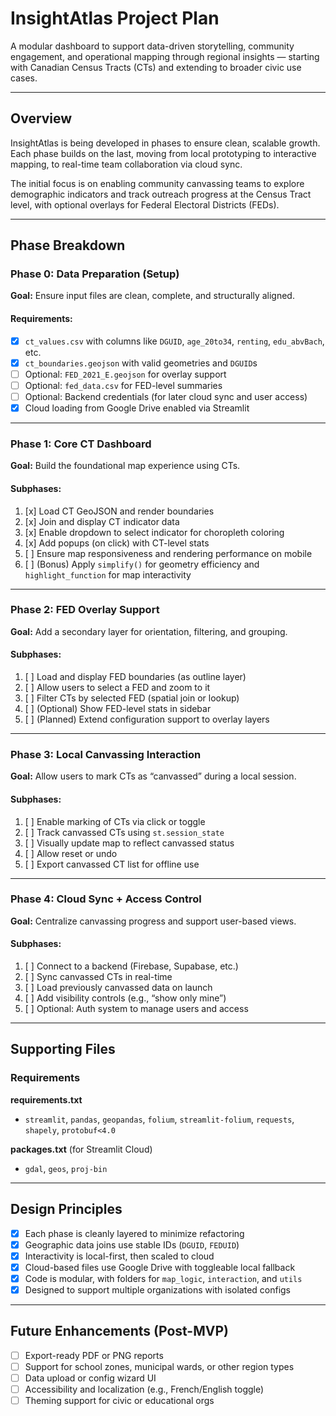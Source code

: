 # InsightAtlas Project Plan

A modular dashboard to support data-driven storytelling, community engagement, and operational mapping through regional insights — starting with Canadian Census Tracts (CTs) and extending to broader civic use cases.

---

## Overview

InsightAtlas is being developed in phases to ensure clean, scalable growth. Each phase builds on the last, moving from local prototyping to interactive mapping, to real-time team collaboration via cloud sync.

The initial focus is on enabling community canvassing teams to explore demographic indicators and track outreach progress at the Census Tract level, with optional overlays for Federal Electoral Districts (FEDs).

---

## Phase Breakdown

### Phase 0: Data Preparation (Setup)

**Goal:** Ensure input files are clean, complete, and structurally aligned.

#### Requirements:
- [x] `ct_values.csv` with columns like `DGUID`, `age_20to34`, `renting`, `edu_abvBach`, etc.
- [x] `ct_boundaries.geojson` with valid geometries and `DGUID`s
- [ ] Optional: `FED_2021_E.geojson` for overlay support
- [ ] Optional: `fed_data.csv` for FED-level summaries
- [ ] Optional: Backend credentials (for later cloud sync and user access)
- [x] Cloud loading from Google Drive enabled via Streamlit

---

### Phase 1: Core CT Dashboard

**Goal:** Build the foundational map experience using CTs.

#### Subphases:
1. [x] Load CT GeoJSON and render boundaries
2. [x] Join and display CT indicator data
3. [x] Enable dropdown to select indicator for choropleth coloring
4. [x] Add popups (on click) with CT-level stats
5. [ ] Ensure map responsiveness and rendering performance on mobile
6. [ ] (Bonus) Apply `simplify()` for geometry efficiency and `highlight_function` for map interactivity

---

### Phase 2: FED Overlay Support

**Goal:** Add a secondary layer for orientation, filtering, and grouping.

#### Subphases:
1. [ ] Load and display FED boundaries (as outline layer)
2. [ ] Allow users to select a FED and zoom to it
3. [ ] Filter CTs by selected FED (spatial join or lookup)
4. [ ] (Optional) Show FED-level stats in sidebar
5. [ ] (Planned) Extend configuration support to overlay layers

---

### Phase 3: Local Canvassing Interaction

**Goal:** Allow users to mark CTs as “canvassed” during a local session.

#### Subphases:
1. [ ] Enable marking of CTs via click or toggle
2. [ ] Track canvassed CTs using `st.session_state`
3. [ ] Visually update map to reflect canvassed status
4. [ ] Allow reset or undo
5. [ ] Export canvassed CT list for offline use

---

### Phase 4: Cloud Sync + Access Control

**Goal:** Centralize canvassing progress and support user-based views.

#### Subphases:
1. [ ] Connect to a backend (Firebase, Supabase, etc.)
2. [ ] Sync canvassed CTs in real-time
3. [ ] Load previously canvassed data on launch
4. [ ] Add visibility controls (e.g., “show only mine”)
5. [ ] Optional: Auth system to manage users and access

---

## Supporting Files

### Requirements

**requirements.txt**
- `streamlit`, `pandas`, `geopandas`, `folium`, `streamlit-folium`, `requests`, `shapely`, `protobuf<4.0`

**packages.txt** (for Streamlit Cloud)
- `gdal`, `geos`, `proj-bin`

---

## Design Principles

- [x] Each phase is cleanly layered to minimize refactoring
- [x] Geographic data joins use stable IDs (`DGUID`, `FEDUID`)
- [x] Interactivity is local-first, then scaled to cloud
- [x] Cloud-based files use Google Drive with toggleable local fallback
- [x] Code is modular, with folders for `map_logic`, `interaction`, and `utils`
- [x] Designed to support multiple organizations with isolated configs

---

## Future Enhancements (Post-MVP)

- [ ] Export-ready PDF or PNG reports
- [ ] Support for school zones, municipal wards, or other region types
- [ ] Data upload or config wizard UI
- [ ] Accessibility and localization (e.g., French/English toggle)
- [ ] Theming support for civic or educational orgs